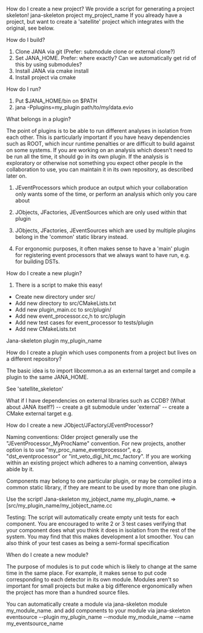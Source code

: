 
How do I create a new project?
We provide a script for generating a project skeleton! 
jana-skeleton project my_project_name
If you already have a project, but want to create a 'satellite' project which integrates with the original, see below.


How do I build?
1. Clone JANA via git (Prefer: submodule clone or external clone?)
2. Set JANA_HOME. Prefer: where exactly? Can we automatically get rid of this by using submodules?
3. Install JANA via cmake install
4. Install project via cmake


How do I run?
1. Put $JANA_HOME/bin on $PATH
2. jana -Pplugins=my_plugin path/to/my/data.evio


What belongs in a plugin?

The point of plugins is to be able to run different analyses in isolation from each other. This is particularly important if you have heavy dependencies such as ROOT, which incur runtime penalties or are difficult to build against on some systems. If you are working on an analysis which doesn't need to be run all the time, it should go in its own plugin. If the analysis is exploratory or otherwise not something you expect other people in the collaboration to use, you can maintain it in its own repository, as described later on. 
 

1. JEventProcessors which produce an output which your collaboration only wants some of the time, or perform an analysis which only you care about

2. JObjects, JFactories, JEventSources which are only used within that plugin

3. JObjects, JFactories, JEventSources which are used by multiple plugins belong in the 'common' static library instead.

4. For ergonomic purposes, it often makes sense to have a 'main' plugin for registering event processors that we always want to have run, e.g. for building DSTs.


How do I create a new plugin?

1. There is a script to make this easy!
- Create new directory under src/
- Add new directory to src/CMakeLists.txt
- Add new plugin_main.cc to src/plugin/
- Add new event_processor.cc,h to src/plugin
- Add new test cases for event_processor to tests/plugin
- Add new CMakeLists.txt 

Jana-skeleton plugin my_plugin_name 



How do I create a plugin which uses components from a project but lives on a different repository?

The basic idea is to import libcommon.a as an external target and compile a plugin to the same JANA_HOME. 

See 'satellite_skeleton'



What if I have dependencies on external libraries such as CCDB? (What about JANA itself?)
-- create a git submodule under 'external'
-- create a CMake external target e.g. 

How do I create a new JObject/JFactory/JEventProcessor?

Naming conventions:
Older project generally use the "JEventProcessor_MyProcName" convention. For new projects, another option is to use "my_proc_name_eventprocessor", e.g. "dst_eventprocessor" or "int_veto_digi_hit_mc_factory". If you are working within an existing project which adheres to a naming convention, always abide by it.

Components may belong to one particular plugin, or may be compiled into a common static library, if they are meant to be used by more than one plugin. 

Use the script! Jana-skeleton my_jobject_name my_plugin_name. => [src/my_plugin_name/my_jobject_name.cc

Testing: The script will automatically create empty unit tests for each component. You are encouraged to write 2 or 3 test cases verifying that your component does what you think it does in isolation from the rest of the system. You may find that this makes development a lot smoother. You can also think of your test cases as being a semi-formal specification 


When do I create a new module?

The purpose of modules is to put code which is likely to change at the same time in the same place. For example, it makes sense to put code corresponding to each detector in its own module. Modules aren't so important for small projects but make a big difference ergonomically when the project has more than a hundred source files.

You can automatically create a module via
jana-skeleton module my_module_name. 
and add components to your module via 
jana-skeleton eventsource --plugin my_plugin_name --module my_module_name --name my_eventsource_name 







